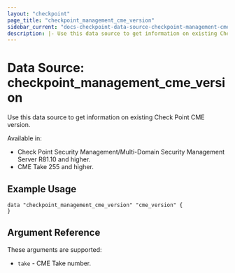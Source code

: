 ```yaml
---
layout: "checkpoint"
page_title: "checkpoint_management_cme_version"
sidebar_current: "docs-checkpoint-data-source-checkpoint-management-cme-version"
description: |- Use this data source to get information on existing Check Point CME version.
---
```


# Data Source: checkpoint_management_cme_version

Use this data source to get information on existing Check Point CME version.

Available in:

- Check Point Security Management/Multi-Domain Security Management Server R81.10 and higher.
- CME Take 255 and higher.

## Example Usage

```hcl
data "checkpoint_management_cme_version" "cme_version" {
}
```

## Argument Reference

These arguments are supported:

* `take` - CME Take number.
